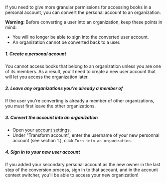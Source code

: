 If you need to give more granular permissions for accessing books in a personal account, you can convert the personal account to an organization.

**Warning**: Before converting a user into an organization, keep these points in mind:

* You will no longer be able to sign into the converted user account.
* An organization cannot be converted back to a user.

##### 1. Create a personal account

You cannot access books that belong to an organization unless you are one of its members. As a result, you'll need to create a new user account that will let you access the organization later.

##### 2. Leave any organizations you're already a member of

If the user you're converting is already a member of other organizations, you must first leave the other organizations.

##### 3. Convert the account into an organization

* Open your [account settings](https://www.gitbook.com/settings).
* Under "Transform account", enter the username of your new personnal account (see section 1.), click `Turn into an organization`.

##### 4. Sign in to your new user account

If you added your secondary personal account as the new owner in the last step of the conversion process, sign in to that account, and in the account context switcher, you'll be able to access your new organization!
